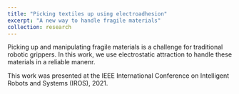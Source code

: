 ```yaml
---
title: "Picking textiles up using electroadhesion"
excerpt: "A new way to handle fragile materials"
collection: research
---
```


Picking up and manipulating fragile materials is a challenge for traditional robotic grippers. In this work, we use electrostatic attraction to handle these materials in a reliable manenr.

This work was presented at the IEEE International Conference on Intelligent Robots and Systems (IROS), 2021. 